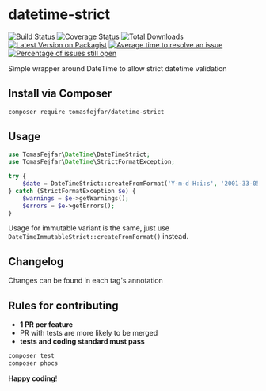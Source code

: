 # datetime-strict
 
[![Build Status][ico-travis]][link-travis]
[![Coverage Status][ico-coveralls]][link-coveralls]
[![Total Downloads][ico-downloads]][link-downloads]
[![Latest Version on Packagist][ico-version]][link-packagist]
[![Average time to resolve an issue](http://isitmaintained.com/badge/resolution/tomasfejfar/datetime-strict.svg)](http://isitmaintained.com/project/tomasfejfar/datetime-strict "Average time to resolve an issue")
[![Percentage of issues still open](http://isitmaintained.com/badge/open/tomasfejfar/datetime-strict.svg)](http://isitmaintained.com/project/tomasfejfar/datetime-strict "Percentage of issues still open")

Simple wrapper around DateTime to allow strict datetime validation

## Install via Composer

``` bash
composer require tomasfejfar/datetime-strict
```

## Usage

``` php
use TomasFejfar\DateTime\DateTimeStrict;
use TomasFejfar\DateTime\StrictFormatException;

try {
    $date = DateTimeStrict::createFromFormat('Y-m-d H:i:s', '2001-33-05 13:35:08');
} catch (StrictFormatException $e) {
    $warnings = $e->getWarnings();
    $errors = $e->getErrors();
}
```

Usage for immutable variant is the same, just use `DateTimeImmutableStrict::createFromFormat()` instead. 

## Changelog

Changes can be found in each tag's annotation

## Rules for contributing

- **1 PR per feature**
- PR with tests are more likely to be merged 
- **tests and coding standard must pass**

```bash
composer test
composer phpcs
```

**Happy coding**!

[ico-version]: https://img.shields.io/packagist/v/tomasfejfar/datetime-strict.svg?style=flat-square
[ico-travis]: https://img.shields.io/travis/tomasfejfar/datetime-strict/master.svg?style=flat-square
[ico-coveralls]: https://coveralls.io/repos/github/tomasfejfar/datetime-strict/badge.svg?branch=master
[ico-downloads]: https://img.shields.io/packagist/dt/tomasfejfar/datetime-strict.svg?style=flat-square

[link-packagist]: https://packagist.org/packages/tomasfejfar/datetime-strict
[link-travis]: https://travis-ci.org/tomasfejfar/datetime-strict
[link-coveralls]: https://coveralls.io/github/tomasfejfar/datetime-strict?branch=master
[link-downloads]: https://packagist.org/packages/tomasfejfar/datetime-strict
